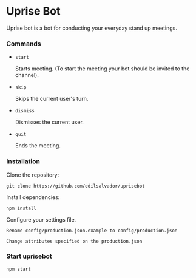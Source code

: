 # Uprise Bot
Uprise bot is a bot for conducting your everyday stand up meetings. 

### Commands

- ``` start ```

    Starts meeting. (To start the meeting your bot should be invited to the channel).

- ``` skip ```

    Skips the current user's turn.

- ``` dismiss ```

    Dismisses the current user.

- ``` quit ```

    Ends the meeting.

### Installation

Clone the repository:
```
git clone https://github.com/edilsalvador/uprisebot
```
Install dependencies:
```
npm install
```
Configure your settings file.
```
Rename config/production.json.example to config/production.json
```
```
Change attributes specified on the production.json
```

### Start uprisebot
```
npm start
```
